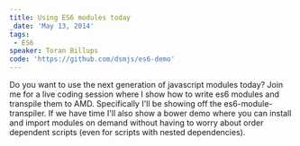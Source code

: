 ```yaml
---
title: Using ES6 modules today
_date: 'May 13, 2014'
tags:
 - ES6
speaker: Toran Billups
code: 'https://github.com/dsmjs/es6-demo'
---
```


Do you want to use the next generation of javascript modules today? Join me for
a live coding session where I show how to write es6 modules and transpile them
to AMD. Specifically I'll be showing off the es6-module-transpiler. If we have
time I'll also show a bower demo where you can install and import modules on
demand without having to worry about order dependent scripts (even for scripts
with nested dependencies).
